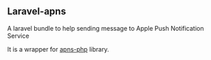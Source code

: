 ## Laravel-apns
A laravel bundle to help sending message to Apple Push Notification Service

It is a wrapper for [apns-php](http://code.google.com/p/apns-php/) library.
